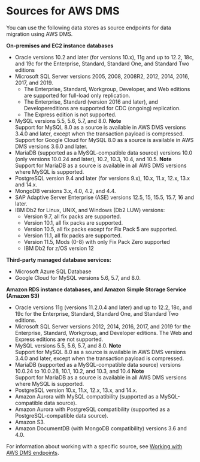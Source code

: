 # Sources for AWS DMS<a name="CHAP_Introduction.Sources"></a>

You can use the following data stores as source endpoints for data migration using AWS DMS\.

**On\-premises and EC2 instance databases**
+ Oracle versions 10\.2 and later \(for versions 10\.x\), 11g and up to 12\.2, 18c, and 19c for the Enterprise, Standard, Standard One, and Standard Two editions
+ Microsoft SQL Server versions 2005, 2008, 2008R2, 2012, 2014, 2016, 2017, and 2019\. 
  + The Enterprise, Standard, Workgroup, Developer, and Web editions are supported for full\-load only replication\.
  + The Enterprise, Standard \(version 2016 and later\), and Developereditions are supported for CDC \(ongoing\) replication\.
  + The Express edition is not supported\.
+ MySQL versions 5\.5, 5\.6, 5\.7, and 8\.0\.
**Note**  
Support for MySQL 8\.0 as a source is available in AWS DMS versions 3\.4\.0 and later, except when the transaction payload is compressed\. Support for Google Cloud for MySQL 8\.0 as a source is available in AWS DMS versions 3\.6\.0 and later\.
+ MariaDB \(supported as a MySQL\-compatible data source\) versions 10\.0 \(only versions 10\.0\.24 and later\), 10\.2, 10\.3, 10\.4, and 10\.5\.
**Note**  
Support for MariaDB as a source is available in all AWS DMS versions where MySQL is supported\.
+ PostgreSQL version 9\.4 and later \(for versions 9\.x\), 10\.x, 11\.x, 12\.x, 13\.x and 14\.x\.
+ MongoDB versions 3\.x, 4\.0, 4\.2, and 4\.4\. 
+ SAP Adaptive Server Enterprise \(ASE\) versions 12\.5, 15, 15\.5, 15\.7, 16 and later\. 
+ IBM Db2 for Linux, UNIX, and Windows \(Db2 LUW\) versions:
  + Version 9\.7, all fix packs are supported\.
  + Version 10\.1, all fix packs are supported\.
  + Version 10\.5, all fix packs except for Fix Pack 5 are supported\.
  + Version 11\.1, all fix packs are supported\.
  + Version 11\.5, Mods \(0\-8\) with only Fix Pack Zero supported
  + IBM Db2 for z/OS version 12

**Third\-party managed database services:**
+ Microsoft Azure SQL Database
+ Google Cloud for MySQL versions 5\.6, 5\.7, and 8\.0\.

**Amazon RDS instance databases, and Amazon Simple Storage Service \(Amazon S3\)**
+ Oracle versions 11g \(versions 11\.2\.0\.4 and later\) and up to 12\.2, 18c, and 19c for the Enterprise, Standard, Standard One, and Standard Two editions\.
+ Microsoft SQL Server versions 2012, 2014, 2016, 2017, and 2019 for the Enterprise, Standard, Workgroup, and Developer editions\. The Web and Express editions are not supported\.
+ MySQL versions 5\.5, 5\.6, 5\.7, and 8\.0\.
**Note**  
Support for MySQL 8\.0 as a source is available in AWS DMS versions 3\.4\.0 and later, except when the transaction payload is compressed\.
+ MariaDB \(supported as a MySQL\-compatible data source\) versions 10\.0\.24 to 10\.0\.28, 10\.1, 10\.2, and 10\.3, and 10\.4
**Note**  
Support for MariaDB as a source is available in all AWS DMS versions where MySQL is supported\.
+ PostgreSQL version 10\.x, 11\.x, 12\.x, 13\.x, and 14\.x\. 
+ Amazon Aurora with MySQL compatibility \(supported as a MySQL\-compatible data source\)\.
+ Amazon Aurora with PostgreSQL compatibility \(supported as a PostgreSQL\-compatible data source\)\.
+ Amazon S3\.
+ Amazon DocumentDB \(with MongoDB compatibility\) versions 3\.6 and 4\.0\.

For information about working with a specific source, see [Working with AWS DMS endpoints](CHAP_Endpoints.md)\.